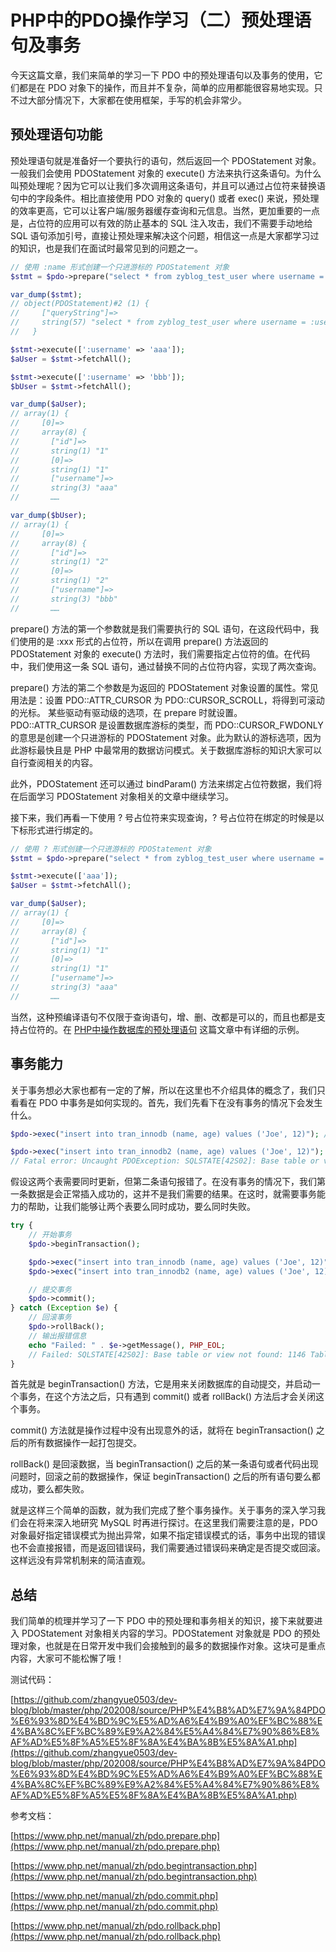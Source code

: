 # PHP中的PDO操作学习（二）预处理语句及事务

今天这篇文章，我们来简单的学习一下 PDO 中的预处理语句以及事务的使用，它们都是在 PDO 对象下的操作，而且并不复杂，简单的应用都能很容易地实现。只不过大部分情况下，大家都在使用框架，手写的机会非常少。

## 预处理语句功能

预处理语句就是准备好一个要执行的语句，然后返回一个 PDOStatement 对象。一般我们会使用 PDOStatement 对象的 execute() 方法来执行这条语句。为什么叫预处理呢？因为它可以让我们多次调用这条语句，并且可以通过占位符来替换语句中的字段条件。相比直接使用 PDO 对象的 query() 或者 exec() 来说，预处理的效率更高，它可以让客户端/服务器缓存查询和元信息。当然，更加重要的一点是，占位符的应用可以有效的防止基本的 SQL 注入攻击，我们不需要手动地给 SQL 语句添加引号，直接让预处理来解决这个问题，相信这一点是大家都学习过的知识，也是我们在面试时最常见到的问题之一。

```php
// 使用 :name 形式创建一个只进游标的 PDOStatement 对象
$stmt = $pdo->prepare("select * from zyblog_test_user where username = :username", [PDO::ATTR_CURSOR => PDO::CURSOR_FWDONLY]);

var_dump($stmt);
// object(PDOStatement)#2 (1) {
//     ["queryString"]=>
//     string(57) "select * from zyblog_test_user where username = :username"
//   }

$stmt->execute([':username' => 'aaa']);
$aUser = $stmt->fetchAll();

$stmt->execute([':username' => 'bbb']);
$bUser = $stmt->fetchAll();

var_dump($aUser);
// array(1) {
//     [0]=>
//     array(8) {
//       ["id"]=>
//       string(1) "1"
//       [0]=>
//       string(1) "1"
//       ["username"]=>
//       string(3) "aaa"
//       ……

var_dump($bUser);
// array(1) {
//     [0]=>
//     array(8) {
//       ["id"]=>
//       string(1) "2"
//       [0]=>
//       string(1) "2"
//       ["username"]=>
//       string(3) "bbb"
//       ……

```

prepare() 方法的第一个参数就是我们需要执行的 SQL 语句，在这段代码中，我们使用的是 :xxx 形式的占位符，所以在调用 prepare() 方法返回的 PDOStatement 对象的 execute() 方法时，我们需要指定占位符的值。在代码中，我们使用这一条 SQL 语句，通过替换不同的占位符内容，实现了两次查询。

prepare() 方法的第二个参数是为返回的 PDOStatement 对象设置的属性。常见用法是：设置 PDO::ATTR_CURSOR 为 PDO::CURSOR_SCROLL，将得到可滚动的光标。 某些驱动有驱动级的选项，在 prepare 时就设置。PDO::ATTR_CURSOR 是设置数据库游标的类型，而 PDO::CURSOR_FWDONLY 的意思是创建一个只进游标的 PDOStatement 对象。此为默认的游标选项，因为此游标最快且是 PHP 中最常用的数据访问模式。关于数据库游标的知识大家可以自行查阅相关的内容。

此外，PDOStatement 还可以通过 bindParam() 方法来绑定占位符数据，我们将在后面学习 PDOStatement 对象相关的文章中继续学习。

接下来，我们再看一下使用 ? 号占位符来实现查询，? 号占位符在绑定的时候是以下标形式进行绑定的。

```php
// 使用 ? 形式创建一个只进游标的 PDOStatement 对象
$stmt = $pdo->prepare("select * from zyblog_test_user where username = ?", [PDO::ATTR_CURSOR => PDO::CURSOR_FWDONLY]);

$stmt->execute(['aaa']);
$aUser = $stmt->fetchAll();

var_dump($aUser);
// array(1) {
//     [0]=>
//     array(8) {
//       ["id"]=>
//       string(1) "1"
//       [0]=>
//       string(1) "1"
//       ["username"]=>
//       string(3) "aaa"
//       ……
```

当然，这种预编译语句不仅限于查询语句，增、删、改都是可以的，而且也都是支持占位符的。在 [PHP中操作数据库的预处理语句](https://mp.weixin.qq.com/s/7oQTZeEocnx24GEkHnyG8w) 这篇文章中有详细的示例。

## 事务能力

关于事务想必大家也都有一定的了解，所以在这里也不介绍具体的概念了，我们只看看在 PDO 中事务是如何实现的。首先，我们先看下在没有事务的情况下会发生什么。

```php
$pdo->exec("insert into tran_innodb (name, age) values ('Joe', 12)"); // 成功插入

$pdo->exec("insert into tran_innodb2 (name, age) values ('Joe', 12)"); // 报错停止整个PHP脚本执行
// Fatal error: Uncaught PDOException: SQLSTATE[42S02]: Base table or view not found: 1146 Table 'blog_test.tran_innodb2' doesn't exist
```

假设这两个表需要同时更新，但第二条语句报错了。在没有事务的情况下，我们第一条数据是会正常插入成功的，这并不是我们需要的结果。在这时，就需要事务能力的帮助，让我们能够让两个表要么同时成功，要么同时失败。

```php
try {
    // 开始事务
    $pdo->beginTransaction();

    $pdo->exec("insert into tran_innodb (name, age) values ('Joe', 12)");
    $pdo->exec("insert into tran_innodb2 (name, age) values ('Joe', 12)"); // 不存在的表

    // 提交事务
    $pdo->commit();
} catch (Exception $e) {
    // 回滚事务
    $pdo->rollBack();
    // 输出报错信息
    echo "Failed: " . $e->getMessage(), PHP_EOL;
    // Failed: SQLSTATE[42S02]: Base table or view not found: 1146 Table 'blog_test.tran_innodb2' doesn't exist
}
```

首先就是 beginTransaction() 方法，它是用来关闭数据库的自动提交，并启动一个事务，在这个方法之后，只有遇到 commit() 或者 rollBack() 方法后才会关闭这个事务。

commit() 方法就是操作过程中没有出现意外的话，就将在 beginTransaction() 之后的所有数据操作一起打包提交。

rollBack() 是回滚数据，当 beginTransaction() 之后的某一条语句或者代码出现问题时，回滚之前的数据操作，保证 beginTransaction() 之后的所有语句要么都成功，要么都失败。

就是这样三个简单的函数，就为我们完成了整个事务操作。关于事务的深入学习我们会在将来深入地研究 MySQL 时再进行探讨。在这里我们需要注意的是，PDO 对象最好指定错误模式为抛出异常，如果不指定错误模式的话，事务中出现的错误也不会直接报错，而是返回错误码，我们需要通过错误码来确定是否提交或回滚。这样远没有异常机制来的简洁直观。

## 总结

我们简单的梳理并学习了一下 PDO 中的预处理和事务相关的知识，接下来就要进入 PDOStatement 对象相关内容的学习。PDOStatement 对象就是 PDO 的预处理对象，也就是在日常开发中我们会接触到的最多的数据操作对象。这块可是重点内容，大家可不能松懈了哦！

测试代码：

[https://github.com/zhangyue0503/dev-blog/blob/master/php/202008/source/PHP%E4%B8%AD%E7%9A%84PDO%E6%93%8D%E4%BD%9C%E5%AD%A6%E4%B9%A0%EF%BC%88%E4%BA%8C%EF%BC%89%E9%A2%84%E5%A4%84%E7%90%86%E8%AF%AD%E5%8F%A5%E5%8F%8A%E4%BA%8B%E5%8A%A1.php](https://github.com/zhangyue0503/dev-blog/blob/master/php/202008/source/PHP%E4%B8%AD%E7%9A%84PDO%E6%93%8D%E4%BD%9C%E5%AD%A6%E4%B9%A0%EF%BC%88%E4%BA%8C%EF%BC%89%E9%A2%84%E5%A4%84%E7%90%86%E8%AF%AD%E5%8F%A5%E5%8F%8A%E4%BA%8B%E5%8A%A1.php)

参考文档：

[https://www.php.net/manual/zh/pdo.prepare.php](https://www.php.net/manual/zh/pdo.prepare.php)

[https://www.php.net/manual/zh/pdo.begintransaction.php](https://www.php.net/manual/zh/pdo.begintransaction.php)

[https://www.php.net/manual/zh/pdo.commit.php](https://www.php.net/manual/zh/pdo.commit.php)

[https://www.php.net/manual/zh/pdo.rollback.php](https://www.php.net/manual/zh/pdo.rollback.php)